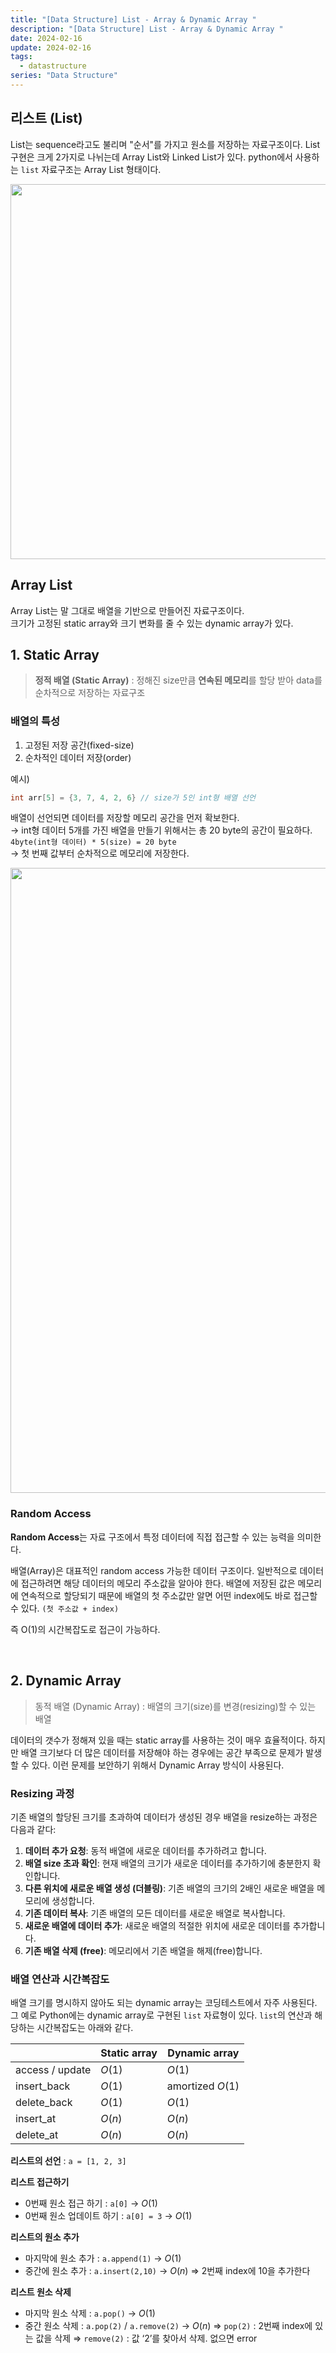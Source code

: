 ```yaml
---
title: "[Data Structure] List - Array & Dynamic Array "
description: "[Data Structure] List - Array & Dynamic Array "
date: 2024-02-16
update: 2024-02-16
tags:
  - datastructure
series: "Data Structure"
---
```


## 리스트 (List)

List는 sequence라고도 불리며 "순서"를 가지고 원소를 저장하는 자료구조이다.
List 구현은 크게 2가지로 나뉘는데 Array List와 Linked List가 있다. python에서 사용하는 `list` 자료구조는 Array List 형태이다.

<img width="600" alt="" src="https://github.com/devjoylee/devjoylee/assets/68415905/f52de651-75d7-495d-b3cd-0c17ea8f35d7">

## Array List

Array List는 말 그대로 배열을 기반으로 만들어진 자료구조이다. <br/> 크기가 고정된 static array와 크기 변화를 줄 수 있는 dynamic array가 있다.

## 1. Static Array

> **정적 배열 (Static Array)** : 정해진 size만큼 **연속된 메모리**를 할당 받아 data를 순차적으로 저장하는 자료구조

### 배열의 특성

1. 고정된 저장 공간(fixed-size)
2. 순차적인 데이터 저장(order)

예시)

```c
int arr[5] = {3, 7, 4, 2, 6} // size가 5인 int형 배열 선언
```

배열이 선언되면 데이터를 저장할 메모리 공간을 먼저 확보한다.<br/>
→ int형 데이터 5개를 가진 배열을 만들기 위해서는 총 20 byte의 공간이 필요하다. `4byte(int형 데이터) * 5(size) = 20 byte`<br/>
→ 첫 번째 값부터 순차적으로 메모리에 저장한다.

<img width="1000" alt="" src="https://github.com/devjoylee/devjoylee/assets/68415905/4030bf8d-0d9f-4672-9eb3-400578d18288">

### Random Access

**Random Access**는 자료 구조에서 특정 데이터에 직접 접근할 수 있는 능력을 의미한다.

배열(Array)은 대표적인 random access 가능한 데이터 구조이다. 일반적으로 데이터에 접근하려면 해당 데이터의 메모리 주소값을 알아야 한다. 배열에 저장된 값은 메모리에 연속적으로 할당되기 때문에 배열의 첫 주소값만 알면 어떤 index에도 바로 접근할 수 있다. `(첫 주소값 + index)`

즉 O(1)의 시간복잡도로 접근이 가능하다.

<br/>

## 2. Dynamic Array

> 동적 배열 (Dynamic Array) : 배열의 크기(size)를 변경(resizing)할 수 있는 배열

데이터의 갯수가 정해져 있을 때는 static array를 사용하는 것이 매우 효율적이다. 하지만 배열 크기보다 더 많은 데이터를 저장해야 하는 경우에는 공간 부족으로 문제가 발생할 수 있다. 이런 문제를 보안하기 위해서 Dynamic Array 방식이 사용된다.

### Resizing 과정

기존 배열의 할당된 크기를 초과하여 데이터가 생성된 경우 배열을 resize하는 과정은 다음과 같다:

1. **데이터 추가 요청**: 동적 배열에 새로운 데이터를 추가하려고 합니다.
2. **배열 size 초과 확인**: 현재 배열의 크기가 새로운 데이터를 추가하기에 충분한지 확인합니다.
3. **다른 위치에 새로운 배열 생성 (더블링)**: 기존 배열의 크기의 2배인 새로운 배열을 메모리에 생성합니다.
4. **기존 데이터 복사**: 기존 배열의 모든 데이터를 새로운 배열로 복사합니다.
5. **새로운 배열에 데이터 추가**: 새로운 배열의 적절한 위치에 새로운 데이터를 추가합니다.
6. **기존 배열 삭제 (free)**: 메모리에서 기존 배열을 해제(free)합니다.

### 배열 연산과 시간복잡도

배열 크기를 명시하지 않아도 되는 dynamic array는 코딩테스트에서 자주 사용된다. 그 예로 Python에는 dynamic array로 구현된 `list` 자료형이 있다. `list`의 연산과 해당하는 시간복잡도는 아래와 같다.

|                 | Static array | Dynamic array    |
| --------------- | ------------ | ---------------- |
| access / update | $O(1)$       | $O(1)$           |
| insert_back     | $O(1)$       | amortized $O(1)$ |
| delete_back     | $O(1)$       | $O(1)$           |
| insert_at       | $O(n)$       | $O(n)$           |
| delete_at       | $O(n)$       | $O(n)$           |

**리스트의 선언** : `a = [1, 2, 3]`

**리스트 접근하기**

- 0번째 원소 접근 하기 : `a[0]` → $O(1)$
- 0번째 원소 업데이트 하기 : `a[0] = 3` → $O(1)$

**리스트의 원소 추가**

- 마지막에 원소 추가 : `a.append(1)` → $O(1)$
- 중간에 원소 추가 : `a.insert(2,10)` → $O(n)$
  ⇒ 2번째 index에 10을 추가한다

**리스트 원소 삭제**

- 마지막 원소 삭제 : `a.pop()` → $O(1)$
- 중간 원소 삭제 : `a.pop(2)` / `a.remove(2)` → $O(n)$
  ⇒ `pop(2)` : 2번째 index에 있는 값을 삭제
  ⇒ `remove(2)` : 값 ‘2’를 찾아서 삭제. 없으면 error

